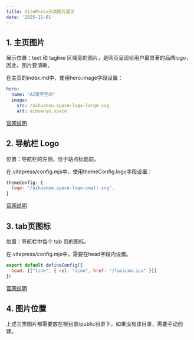```yaml
--- 
title: VitePress三类图片展示
date: '2025-11-01'
---
```

## 1. 主页图片
展示位置：text 和 tagline 区域旁的图片，是网页呈现给用户最显著的品牌logo，因此，图片要清晰。

在主页的index.md中，使用hero.image字段设置：
```yaml
hero:
  name: "AI寰宇空间"
  image:
    src: /aihuanyu.space-logo-large.svg
    alt: aihuanyu.space
```
[官网说明](https://vitepress.dev/zh/reference/default-theme-home-page#hero-section)
## 2. 导航栏 Logo
位置：导航栏的左侧，位于站点标题前。

在.vitepress/config.mjs中，使用themeConfig.logo字段设置：
```js
themeConfig: {
  logo: "/aihuanyu.space-logo-small.svg",
}
```
[官网说明](https://vitepress.dev/zh/reference/default-theme-nav)
## 3. tab页图标
位置：导航栏中每个 tab 页的图标。

在.vitepress/config.mjs中，需要在head字段内设置。
```js
export default defineConfig({
  head: [["link", { rel: "icon", href: "/favicon.ico" }]]
}）
```
[官网说明](https://vitepress.dev/zh/reference/site-config#example-adding-a-favicon)
## 4. 图片位置
上述三类图片都需要放在根目录/public目录下，如果没有该目录，需要手动创建。
